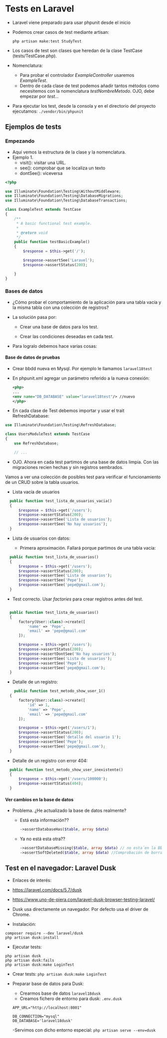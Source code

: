# Tests en Laravel

* Laravel viene preparado para usar phpunit desde el inicio
* Podemos crear casos de test mediante artisan:

  `php artisan make:test StudyTest`

* Los casos de test son clases que heredan de la clase TestCase \(tests/TestCase.php\).

* Nomenclatura:

  * Para probar el controlador _ExampleController_ usaremos _ExampleTest_.
  * Dentro de cada clase de test podemos añadir tantos métodos como necesitemos con la nomenclatura _testNombreMetodo_. OJO, debe empezar por _test..._

* Para ejecutar los test, desde la consola y en el directorio del proyecto ejecutamos: `./vendor/bin/phpunit`

## Ejemplos de tests

### Empezando

* Aquí vemos la estructura de la clase y la nomenclatura.
* Ejemplo 1.
  * visit\(\): visitar una URL.
  * see\(\): comprobar que se localiza un texto
  * dontSee\(\): viceversa

```php
<?php

use Illuminate\Foundation\Testing\WithoutMiddleware;
use Illuminate\Foundation\Testing\DatabaseMigrations;
use Illuminate\Foundation\Testing\DatabaseTransactions;

class ExampleTest extends TestCase
{
    /**
     * A basic functional test example.
     *
     * @return void
     */
    public function testBasicExample()
    {
        $response = $this->get('/');

        $response->assertSee('Laravel');
        $response->assertStatus(200);

    }
}
```
### Bases de datos

* ¿Cómo probar el comportamiento de la aplicación para una tabla vacía y la misma tabla con una colección de registros?

* La solución pasa por:

  * Crear una base de datos para los test.

  * Crear las condiciones deseadas en cada test.

* Para logralo debemos hace varias cosas:

#### Base de datos de pruebas

* Crear bbdd nueva en Mysql. Por ejemplo le llamamos `laravel18test`


* En phpunit.xml agregar un parámetro referido a la nueva conexión:

  ```xml
  <php>
  ...
  <env name="DB_DATABASE" value="laravel18test"/> //nuevo
  </php>
  ```


* En cada clase de Test debemos importar y usar el trait RefreshDatabase:

```php
use Illuminate\Foundation\Testing\RefreshDatabase;

class UsersModuleTest extends TestCase
{
    use RefreshDatabase;

    // ...
```

* OJO. Ahora en cada test partimos de una base de datos limpia. Con las migraciones recien hechas y sin registros sembrados.

Vamos a ver una colección de posibles test para verificar el funcionamiento de un CRUD sobre la tabla usuarios.

* Lista vacía de usuarios

```php
  public function test_lista_de_usuarios_vacia()
  {
      $response = $this->get('/users');
      $response->assertStatus(200);
      $response->assertSee('Lista de usuarios');
      $response->assertSee('No hay usuarios');
  }
```

* Lista de usuarios con datos:

  * Primera aproximación. Fallará porque partimos de una tabla vacía:

```php
  public function test_lista_de_usuarios()
  {
      $response = $this->get('/users');
      $response->assertStatus(200);
      $response->assertSee('Lista de usuarios');
      $response->assertSee('Pepe');
      $response->assertSee('pepe@gmail.com');
  }
```

  * Test correcto. Usar _factories_ para crear registros antes del test.

```php

  public function test_lista_de_usuarios()
  {
      factory(User::class)->create([
          'name' => 'Pepe',
          'email' => 'pepe@gmail.com'
      ]);

      $response = $this->get('/users');
      $response->assertStatus(200);
      $response->assertDontSee('No hay usuarios');
      $response->assertSee('Lista de usuarios');
      $response->assertSee('Pepe');
      $response->assertSee('pepe@gmail.com');
  }

```

* Detalle de un registro:

```php
    public function test_metodo_show_user_1()
  {
      factory(User::class)->create([
          'id' => 1,
          'name' => 'Pepe',
          'email' => 'pepe@gmail.com'
      ]);

      $response = $this->get('/users/1');
      $response->assertStatus(200);
      $response->assertSee('detalle del usuario 1');
      $response->assertSee('Pepe');
      $response->assertSee('pepe@gmail.com');
  }

```

* Detalle de un registro con error 404:
```php
  public function test_metodo_show_user_inexistente()
  {
      $response = $this->get('/users/100000');
      $response->assertStatus(404);
  }
```

#### Ver cambios en la base de datos

* Problema. ¿He actualizado la base de datos realmente?

  * Está esta información??
    ```php
    ->assertDatabaseHas($table, array $data)
    ```
  * Ya no está esta otra??

    ```php
    ->assertDatabaseMissing($table, array $data) // no esta´en la BBDD
    ->assertSoftDeleted($table, array $data) //Comprobación de borrado "blando", no explicado.
    ```


## Test en el navegador: Laravel Dusk
- Enlaces de interés:
 - https://laravel.com/docs/5.7/dusk
 - https://www.uno-de-piera.com/laravel-dusk-browser-testing-laravel/

- Dusk usa directamente un navegador. Por defecto usa el driver de Chrome.

- Instalación:
 ```
 composer require --dev laravel/dusk
 php artisan dusk:install
 ```

- Ejecutar tests:
```
php artisan dusk
php artisan dusk:fails
php artisan dusk:make LoginTest
```

- Crear tests: `php artisan dusk:make LoginTest`

- Preparar base de datos para Dusk:
   - Crearmos base de datos `laravel18dusk`
   - Creamos fichero de entorno para dusk: `.env.dusk`
   ```
   APP_URL="http://localhost:8001"

   DB_CONNECTION="mysql"
   DB_DATABASE='laravel18dusk'
   ```

   -Servimos con dicho entorno especial: `php artisan serve --env=dusk`
